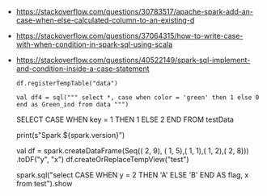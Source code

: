 * https://stackoverflow.com/questions/30783517/apache-spark-add-an-case-when-else-calculated-column-to-an-existing-d
* https://stackoverflow.com/questions/37064315/how-to-write-case-with-when-condition-in-spark-sql-using-scala
* https://stackoverflow.com/questions/40522149/spark-sql-implement-and-condition-inside-a-case-statement


      df.registerTempTable("data")
      
      val df4 = sql(""" select *, case when color = 'green' then 1 else 0 end as Green_ind from data """)

     SELECT CASE WHEN key = 1 THEN 1 ELSE 2 END FROM testData

     print(s"Spark ${spark.version}")
         
    val df = spark.createDataFrame(Seq(( 2,  9), ( 1,  5),( 1,  1),( 1,  2),( 2,  8)))
              .toDF("y", "x")
      df.createOrReplaceTempView("test")
 
     spark.sql("select CASE WHEN y = 2 THEN 'A' ELSE 'B' END AS flag, x from test").show


